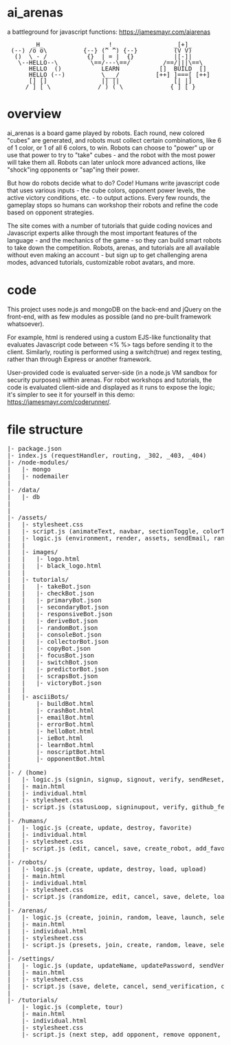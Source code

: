 # ai_arenas
a battleground for javascript functions: https://jamesmayr.com/aiarenas
<pre style='line-height: 1;'>
       _H_                 _!_                _[+]_                _|_                 !!!      
 (--) /o o\          {--} (^ ^) {--}          (V V)          |**| |\|/| |**|          !x x! {!!}
  ()  \ - /           {}  | = |  {}           |[-]|           {}  \ = /  {}           ! O !  ~~ 
   \--HELLO--\         \==/---\==/         /==/|||\==\         \==[[-]]==/         /~~CRASH~~/  
      HELLO  ()           LEARN           []  BUILD  []           FIGHT           ~~  CRASH     
      HELLO (--)          \___/          [++] ]===[ [++]          [[-]]          {!!} CRASH     
      [] []               || ||               [| |]               /] [\               !   !     
     /_] [_\             /_) (_\             {_] [_}             /_] [_\             [!] [!]    
</pre>

# overview
ai_arenas is a board game played by robots.
Each round, new colored "cubes" are generated, and robots must collect certain combinations, like 6 of 1 color, or 1 of all 6 colors, to win.
Robots can choose to "power" up or use that power to try to "take" cubes - and the robot with the most power will take them all. Robots can later unlock more advanced actions, like "shock"ing opponents or "sap"ing their power.

But how do robots decide what to do? Code!
Humans write javascript code that uses various inputs - the cube colors, opponent power levels, the active victory conditions, etc. - to output actions.
Every few rounds, the gameplay stops so humans can workshop their robots and refine the code based on opponent strategies.

The site comes with a number of tutorials that guide coding novices and Javascript experts alike through the most important features of the language - and the mechanics of the game - so they can build smart robots to take down the competition.
Robots, arenas, and tutorials are all available without even making an account - but sign up to get challenging arena modes, advanced tutorials, customizable robot avatars, and more.

# code
This project uses node.js and mongoDB on the back-end and jQuery on the front-end, with as few modules as possible (and no pre-built framework whatsoever).

For example, html is rendered using a custom EJS-like functionality that evaluates Javascript code between <% %> tags before sending it to the client. Similarly, routing is performed using a switch(true) and regex testing, rather than through Express or another framework.

User-provided code is evaluated server-side (in a node.js VM sandbox for security purposes) within arenas. For robot workshops and tutorials, the code is evaluated client-side and displayed as it runs to expose the logic; it's simpler to see it for yourself in this demo: https://jamesmayr.com/coderunner/.

# file structure
<pre>
|- package.json
|- index.js (requestHandler, routing, _302, _403, _404)
|- /node-modules/
|   |- mongo
|   |- nodemailer
|
|- /data/
|   |- db
|
|
|- /assets/
|   |- stylesheet.css
|   |- script.js (animateText, navbar, sectionToggle, colorText, resizeTop, animateRobot, tour, splashScreen, eval_code, isIE)
|   |- logic.js (environment, render, assets, sendEmail, random, hash, isEmail, isNumLet, isReserved, colors, fonts, navbar, ascii_robot, ascii_character, session, store, retrieve, tour, locate, ipLocate, apicall, statistics)
|   |
|   |- images/
|   |   |- logo.html
|   |   |- black_logo.html
|   |   
|   |- tutorials/
|   |   |- takeBot.json
|   |   |- checkBot.json
|   |   |- primaryBot.json
|   |   |- secondaryBot.json
|   |   |- responsiveBot.json
|   |   |- deriveBot.json
|   |   |- randomBot.json
|   |   |- consoleBot.json
|   |   |- collectorBot.json
|   |   |- copyBot.json
|   |   |- focusBot.json
|   |   |- switchBot.json
|   |   |- predictorBot.json
|   |   |- scrapsBot.json
|   |   |- victoryBot.json
|   |
|   |- asciiBots/
|       |- buildBot.html
|       |- crashBot.html
|       |- emailBot.html
|       |- errorBot.html
|       |- helloBot.html
|       |- ieBot.html
|       |- learnBot.html
|       |- noscriptBot.html
|       |- opponentBot.html
|
|- / (home)
|   |- logic.js (signin, signup, signout, verify, sendReset, verifyReset)
|   |- main.html
|   |- individual.html
|   |- stylesheet.css
|   |- script.js (statusLoop, signinupout, verify, github_fetch, submit_feedback)
|
|- /humans/
|   |- logic.js (create, update, destroy, favorite)
|   |- individual.html
|   |- stylesheet.css
|   |- script.js (edit, cancel, save, create_robot, add_favorite, remove_favorite)
|
|- /robots/
|   |- logic.js (create, update, destroy, load, upload)
|   |- main.html
|   |- individual.html
|   |- stylesheet.css
|   |- script.js (randomize, edit, cancel, save, delete, load, upload, download, add_opponent, remove_opponent, add_cube, remove_cube, add_favorite, remove_favorite)
|
|- /arenas/
|   |- logic.js (create, joinin, random, leave, launch, selectRobot, addaiBot, adjustRobot, read, update, destroy)
|   |- main.html
|   |- individual.html
|   |- stylesheet.css
|   |- script.js (presets, join, create, random, leave, select_robot, delete, add_aibot, launch, launch, save, checkLoop, gameLoop)
|
|- /settings/
|   |- logic.js (update, updateName, updatePassword, sendVerification, destroy)
|   |- main.html
|   |- stylesheet.css
|   |- script.js (save, delete, cancel, send_verification, change_name, change_password, font_scheme, color_scheme, destroy_session)
|
|- /tutorials/
    |- logic.js (complete, tour)
    |- main.html
    |- individual.html
    |- stylesheet.css
    |- script.js (next_step, add_opponent, remove_opponent, add_cube, remove_cube)
</pre>

